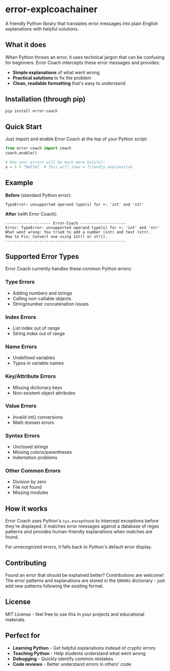 # error-explcoachainer

A friendly Python library that translates error messages into plain English explanations with helpful solutions.

## What it does

When Python throws an error, it uses technical jargon that can be confusing for beginners. Error Coach intercepts these error messages and provides:

- **Simple explanations** of what went wrong
- **Practical solutions** to fix the problem
- **Clean, readable formatting** that's easy to understand

## Installation (through pip)

```bash
pip install error-coach
```

## Quick Start

Just import and enable Error Coach at the top of your Python script:

```python
from error-coach import coach
coach.enable()

# Now your errors will be much more helpful!
x = 5 + "hello"  # This will show a friendly explanation
```

## Example

**Before** (standard Python error):

```
TypeError: unsupported operand type(s) for +: 'int' and 'str'
```

**After** (with Error Coach):

```
-------------------- Error-Coach --------------------
Error: TypeError: unsupported operand type(s) for +: 'int' and 'str'
What went wrong: You tried to add a number (int) and text (str).
How to Fix: Convert one using int() or str().
-----------------------------------------------------
```

## Supported Error Types

Error Coach currently handles these common Python errors:

### Type Errors

- Adding numbers and strings
- Calling non-callable objects
- String/number concatenation issues

### Index Errors

- List index out of range
- String index out of range

### Name Errors

- Undefined variables
- Typos in variable names

### Key/Attribute Errors

- Missing dictionary keys
- Non-existent object attributes

### Value Errors

- Invalid int() conversions
- Math domain errors

### Syntax Errors

- Unclosed strings
- Missing colons/parentheses
- Indentation problems

### Other Common Errors

- Division by zero
- File not found
- Missing modules

## How it works

Error Coach uses Python's `sys.excepthook` to intercept exceptions before they're displayed. It matches error messages against a database of regex patterns and provides human-friendly explanations when matches are found.

For unrecognized errors, it falls back to Python's default error display.

## Contributing

Found an error that should be explained better? Contributions are welcome! The error patterns and explanations are stored in the `ERRORS` dictionary - just add new patterns following the existing format.

## License

MIT License - feel free to use this in your projects and educational materials.

## Perfect for

- **Learning Python** - Get helpful explanations instead of cryptic errors
- **Teaching Python** - Help students understand what went wrong
- **Debugging** - Quickly identify common mistakes
- **Code reviews** - Better understand errors in others' code
